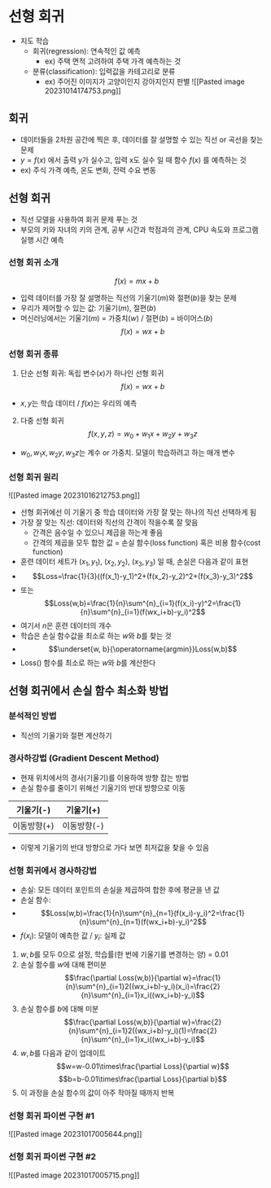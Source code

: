 # 선형 회귀
- 지도 학습
	- 회귀(regression): 연속적인 값 예측
		- ex) 주택 면적 고려하여 주택 가격 예측하는 것
	- 분류(classification): 입력값을 카테고리로 분류
		- ex) 주어진 이미지가 고양이인지 강아지인지 판별
![[Pasted image 20231014174753.png]]

## 회귀
- 데이터들을 2차원 공간에 찍은 후, 데이터를 잘 설명할 수 있는 직선 or 곡선을 찾는 문제
- $y=f(x)$ 에서 출력 y가 실수고, 입력 x도 실수 일 때 함수 $f(x)$ 를 예측하는 것
- ex) 주식 가격 예측, 온도 변화, 전력 수요 변동
## 선형 회귀
- 직선 모델을 사용하여 회귀 문제 푸는 것
- 부모의 키와 자녀의 키의 관계, 공부 시간과 학점과의 관계,  CPU 속도와 프로그램 실행 시간 예측
### 선형 회귀 소개
$$f(x) = mx + b$$
- 입력 데이터를 가장 잘 설명하는 직선의 기울기($m$)와 절편($b$)을 찾는 문제
- 우리가 제어할 수 있는 값: 기울기($m$), 절편($b$)
- 머신러닝에서는 기울기($m$) = 가중치($w$) / 절편($b$) = 바이어스($b$)
$$f(x) = wx + b$$
### 선형 회귀 종류
1. 단순 선형 회귀: 독립 변수($x$)가 하나인 선형 회귀
$$f(x) = wx + b$$
- $x, y$는 학습 데이터 / $f(x)$는 우리의 예측
2. 다중 선형 회귀
$$f(x,y,z) = w_0 + w_1x + w_2y + w_3z$$
- $w_0, w_1x, w_2y, w_3z$는 계수 or 가중치. 모델이 학습하려고 하는 매개 변수

### 선형 회귀 원리
![[Pasted image 20231016212753.png]]
- 선형 회귀에선 이 기울기 중 학습 데이터와 가장 잘 맞는 하나의 직선 선택하게 됨
- 가장 잘 맞는 직선: 데이터와 직선의 간격이 작을수록 잘 맞음
	- 간격은 음수일 수 있으니 제곱을 하는게 좋음
	- 간격의 제곱을 모두 합한 값 = 손실 함수(loss function) 혹은 비용 함수(cost function)
- 훈련 데이터 세트가 ($x_1, y_1$), ($x_2, y_2$), ($x_3, y_3$) 일 때, 손실은 다음과 같이 표현
- $$Loss=\frac{1}{3}((f(x_1)-y_1)^2+(f(x_2)-y_2)^2+(f(x_3)-y_3)^2$$
- 또는 $$Loss(w,b)=\frac{1}{n}\sum^{n}_{i=1}(f(x_i)-y)^2=\frac{1}{n}\sum^{n}_{i=1}(f(wx_i+b)-y_i)^2$$
- 여기서 $n$은 훈련 데이터의 개수
- 학습은 손실 함수값을 최소로 하는 $w$와 $b$를 찾는 것
- $$\underset{w, b}{\operatorname{argmin}}Loss(w,b)$$
- Loss() 함수를 최소로 하는 $w$와 $b$를 계산한다

## 선형 회귀에서 손실 함수 최소화 방법
### 분석적인 방법
- 직선의 기울기와 절편 계산하기
### 경사하강법 (Gradient Descent Method)
- 현재 위치에서의 경사(기울기)를 이용하여 방향 잡는 방법
- 손실 함수를 줄이기 위해선 기울기의 반대 방향으로 이동

|  기울기(-)  |  기울기(+)  |
|:-----------:|:-----------:|
| 이동방향(+) | 이동방향(-) |
- 이렇게 기울기의 반대 방향으로 가다 보면 최저값을 찾을 수 있음

### 선형 회귀에서 경사하강법
- 손실: 모든 데이터 포인트의 손실을 제곱하여 합한 후에 평균을 낸 값
- 손실 함수: 
- $$Loss(w,b)=\frac{1}{n}\sum^{n}_{n=1}(f(x_i)-y_i)^2=\frac{1}{n}\sum^{n}_{n=1}(f(wx_i+b)-y_i)^2$$
- $f(x_i)$: 모델이 예측한 값 / $y_i$: 실제 값
1. $w, b$를 모두 0으로 설정, 학습률(한 번에 기울기를 변경하는 양) = 0.01
2. 손실 함수를 $w$에 대해 편미분$$\frac{\partial Loss(w,b)}{\partial w}=\frac{1}{n}\sum^{n}_{i=1}2((wx_i+b)-y_i)(x_i)=\frac{2}{n}\sum^{n}_{i=1}x_i((wx_i+b)-y_i)$$
3. 손실 함수를 $b$에 대해 미분$$\frac{\partial Loss(w,b)}{\partial w}=\frac{2}{n}\sum^{n}_{i=1}2((wx_i+b)-y_i)(1)=\frac{2}{n}\sum^{n}_{i=1}x_i((wx_i+b)-y_i)$$
4. $w, b$를 다음과 같이 업데이트$$w=w-0.01\times\frac{\partial Loss}{\partial w}$$ $$b=b-0.01\times\frac{\partial Loss}{\partial b}$$
5. 이 과정을 손실 함수의 값이 아주 작아질 때까지 반복

### 선형 회귀 파이썬 구현 #1
![[Pasted image 20231017005644.png]]


### 선형 회귀 파이썬 구현 #2
![[Pasted image 20231017005715.png]]



